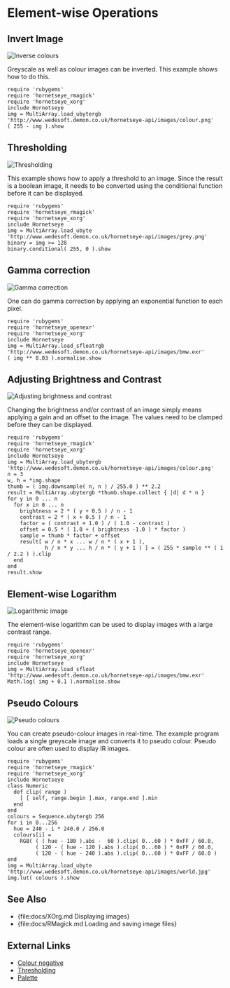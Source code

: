 Element-wise Operations
=======================

Invert Image
------------

![Inverse colours](images/invert.png)

Greyscale as well as colour images can be inverted. This example shows how to do this.

    require 'rubygems'
    require 'hornetseye_rmagick'
    require 'hornetseye_xorg'
    include Hornetseye
    img = MultiArray.load_ubytergb 'http://www.wedesoft.demon.co.uk/hornetseye-api/images/colour.png'
    ( 255 - img ).show

Thresholding
------------

![Thresholding](images/threshold.png)

This example shows how to apply a threshold to an image. Since the result is a boolean image, it needs to be converted using the conditional function before it can be displayed.

    require 'rubygems'
    require 'hornetseye_rmagick'
    require 'hornetseye_xorg'
    include Hornetseye
    img = MultiArray.load_ubyte 'http://www.wedesoft.demon.co.uk/hornetseye-api/images/grey.png'
    binary = img >= 128
    binary.conditional( 255, 0 ).show

Gamma correction
----------------

![Gamma correction](images/gamma.jpg)

One can do gamma correction by applying an exponential function to each pixel.

    require 'rubygems'
    require 'hornetseye_openexr'
    require 'hornetseye_xorg'
    include Hornetseye
    img = MultiArray.load_sfloatrgb 'http://www.wedesoft.demon.co.uk/hornetseye-api/images/bmw.exr'
    ( img ** 0.03 ).normalise.show

Adjusting Brightness and Contrast
---------------------------------

![Adjusting brightness and contrast](images/brightness.png)

Changing the brightness and/or contrast of an image simply means applying a gain and an offset to the image. The values need to be clamped before they can be displayed.

    require 'rubygems'
    require 'hornetseye_rmagick'
    require 'hornetseye_xorg'
    include Hornetseye
    img = MultiArray.load_ubytergb 'http://www.wedesoft.demon.co.uk/hornetseye-api/images/colour.png'
    n = 3
    w, h = *img.shape
    thumb = ( img.downsample( n, n ) / 255.0 ) ** 2.2
    result = MultiArray.ubytergb *thumb.shape.collect { |d| d * n }
    for y in 0 ... n
      for x in 0 ... n
        brightness = 2 * ( y + 0.5 ) / n - 1
        contrast = 2 * ( x + 0.5 ) / n - 1
        factor = ( contrast + 1.0 ) / ( 1.0 - contrast )
        offset = 0.5 * ( 1.0 + ( brightness -1.0 ) * factor )
        sample = thumb * factor + offset
        result[ w / n * x ... w / n * ( x + 1 ),
                h / n * y ... h / n * ( y + 1 ) ] = ( 255 * sample ** ( 1 / 2.2 ) ).clip
      end
    end
    result.show

Element-wise Logarithm
----------------------

![Logarithmic image](images/log.jpg)

The element-wise logarithm can be used to display images with a large contrast range.

    require 'rubygems'
    require 'hornetseye_openexr'
    require 'hornetseye_xorg'
    include Hornetseye
    img = MultiArray.load_sfloat 'http://www.wedesoft.demon.co.uk/hornetseye-api/images/bmw.exr'
    Math.log( img + 0.1 ).normalise.show

Pseudo Colours
--------------

![Pseudo colours](images/pseudo.jpg)

You can create pseudo-colour images in real-time. The example program loads a single greyscale image and converts it to pseudo colour. Pseudo colour are often used to display IR images.

    require 'rubygems'
    require 'hornetseye_rmagick'
    require 'hornetseye_xorg'
    include Hornetseye
    class Numeric
      def clip( range )
        [ [ self, range.begin ].max, range.end ].min
      end
    end
    colours = Sequence.ubytergb 256
    for i in 0...256
      hue = 240 - i * 240.0 / 256.0
      colours[i] =
        RGB( ( ( hue - 180 ).abs -  60 ).clip( 0...60 ) * 0xFF / 60.0,
             ( 120 - ( hue - 120 ).abs ).clip( 0...60 ) * 0xFF / 60.0,
             ( 120 - ( hue - 240 ).abs ).clip( 0...60 ) * 0xFF / 60.0 )
    end
    img = MultiArray.load_ubyte 'http://www.wedesoft.demon.co.uk/hornetseye-api/images/world.jpg'
    img.lut( colours ).show

See Also
--------

* {file:docs/XOrg.md Displaying images}
* {file:docs/RMagick.md Loading and saving image files}

External Links
--------------

* [Colour negative](http://en.wikipedia.org/wiki/Negative_%28photography%29)
* [Thresholding](http://en.wikipedia.org/wiki/Thresholding_%28image_processing%29)
* [Palette](http://en.wikipedia.org/wiki/Palette_%28computing%29)


